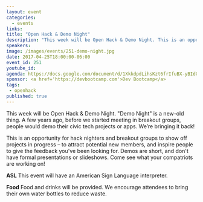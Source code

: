 ```yaml
---
layout: event
categories: 
  - events
links:
title: "Open Hack & Demo Night"
description: "This week will be Open Hack & Demo Night. This is an opportunity for hack nighters and breakout groups to show off projects in progress – to attract potential new members, and inspire people to give the feedback you've been looking for. Demos are short, and don't have formal presentations or slideshows. Come see what your compatriots are working on!"
speakers:
image: /images/events/251-demo-night.jpg
date: 2017-04-25T18:00:00-06:00
event_id: 251
youtube_id: 
agenda: https://docs.google.com/document/d/1XkkdpdLihsKzt6frIfuBX-yBId0cd2LQwQvT2s2DVOk/edit#
sponsor: <a href='https://devbootcamp.com'>Dev Bootcamp</a>
tags: 
 - openhack
published: true
---
```


This week will be Open Hack & Demo Night. "Demo Night" is a new-old thing. A few years ago, before we started meeting in breakout groups, people would demo their civic tech projects or apps. We’re bringing it back!

This is an opportunity for hack nighters and breakout groups to show off projects in progress – to attract potential new members, and inspire people to give the feedback you've been looking for. Demos are short, and don't have formal presentations or slideshows. Come see what your compatriots are working on!

**ASL** This event will have an American Sign Language interpreter.

**Food** Food and drinks will be provided. We encourage attendees to bring their own water bottles to reduce waste.